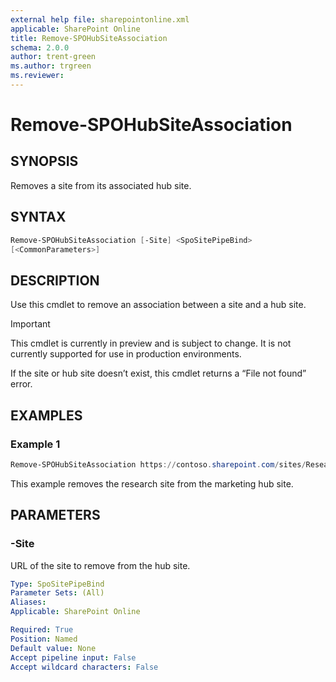 ```yaml
---
external help file: sharepointonline.xml
applicable: SharePoint Online
title: Remove-SPOHubSiteAssociation
schema: 2.0.0
author: trent-green
ms.author: trgreen
ms.reviewer:
---
```


# Remove-SPOHubSiteAssociation

## SYNOPSIS

Removes a site from its associated hub site.

## SYNTAX

```powershell
Remove-SPOHubSiteAssociation [-Site] <SpoSitePipeBind>
[<CommonParameters>]
```

## DESCRIPTION

Use this cmdlet to remove an association between a site and a hub site.

> [!IMPORTANT]
> This cmdlet is currently in preview and is subject to change. It is not currently supported for use in production environments.

If the site or hub site doesn’t exist, this cmdlet returns a “File not found” error.

## EXAMPLES

### Example 1

```powershell
Remove-SPOHubSiteAssociation https://contoso.sharepoint.com/sites/Research
```

This example removes the research site from the marketing hub site.

## PARAMETERS

### -Site

URL of the site to remove from the hub site.

```yaml
Type: SpoSitePipeBind
Parameter Sets: (All)
Aliases:
Applicable: SharePoint Online

Required: True
Position: Named
Default value: None
Accept pipeline input: False
Accept wildcard characters: False
```
